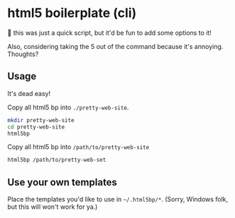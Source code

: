 # html5 boilerplate (cli)
:runner: this was just a quick script, but it'd be fun to add some options to it!


Also, considering taking the 5 out of the command because it's annoying. Thoughts?
## Usage
It's dead easy!

Copy all html5 bp into `./pretty-web-site`.
```sh
mkdir pretty-web-site
cd pretty-web-site
html5bp
```

Copy all html5 bp into `/path/to/pretty-web-site`
```sh
html5bp /path/to/pretty-web-set
```

## Use your own templates
Place the templates you'd like to use in `~/.html5bp/*`. (Sorry, Windows folk, but this will won't work for ya.)

